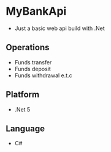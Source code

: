 # MyBankApi
* Just a basic web api build with .Net

## Operations
* Funds transfer
* Funds deposit
* Funds withdrawal e.t.c

## Platform
* .Net 5

## Language
* C#
